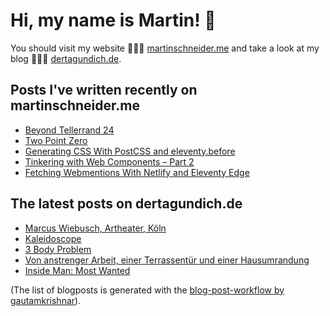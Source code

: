 # Hi, my name is Martin! 👋 
You should visit my website 👨🏼‍💻  [martinschneider.me](https://martinschneider.me) and take a look at my blog 🤷🏼‍♂️ [dertagundich.de](https://www.dertagundich.de).

## Posts I've written recently on martinschneider.me
<!-- MSME-POST-LIST:START -->
- [Beyond Tellerrand 24](https://martinschneider.me/articles/beyond-tellerrand-24/)
- [Two Point Zero](https://martinschneider.me/articles/two-point-zero/)
- [Generating CSS With PostCSS and eleventy.before](https://martinschneider.me/articles/generating-css-with-postcss-and-eleventy-before/)
- [Tinkering with Web Components – Part 2](https://martinschneider.me/articles/tinkering-with-web-components-part-2/)
- [Fetching Webmentions With Netlify and Eleventy Edge](https://martinschneider.me/articles/fetching-webmentions-with-netlify-and-eleventy-edge/)
<!-- MSME-POST-LIST:END -->

## The latest posts on dertagundich.de
<!-- DTUI-POST-LIST:START -->
- [Marcus Wiebusch, Artheater, Köln](https://www.dertagundich.de/2025/06/marcus-wiebusch-artheater-koln)
- [Kaleidoscope](https://www.dertagundich.de/2025/05/kaleidoscope)
- [3 Body Problem](https://www.dertagundich.de/2025/05/3-body-problem)
- [Von anstrenger Arbeit, einer Terrassentür und einer Hausumrandung](https://www.dertagundich.de/2025/05/von-anstrenger-arbeit-einer-terrassentur-und-einer-hausumrandung)
- [Inside Man: Most Wanted](https://www.dertagundich.de/2025/05/inside-man-most-wanted)
<!-- DTUI-POST-LIST:END -->

(The list of blogposts is generated with the [blog-post-workflow by gautamkrishnar](https://github.com/gautamkrishnar/blog-post-workflow)).
